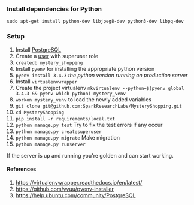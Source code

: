 ### Install dependencies for Python

```
sudo apt-get install python-dev libjpeg8-dev python3-dev libpq-dev
```

### Setup

1. Install [PostgreSQL](https://help.ubuntu.com/community/PostgreSQL#Installation)
2. Create a [user](https://help.ubuntu.com/community/PostgreSQL#Alternative_Server_Setup) with superuser role
3. `createdb mystery_shopping`
4. Install `pyenv` for installing the appropriate python version
5. `pyenv install 3.4.3` *the python version running on production server*
6. Install `virtualenvwrapper`
7. Create the project virtualenv `mkvirtualenv --python=$(pyenv global 3.4.3 && pyenv which python) mystery_venv`
8. `workon mystery_venv` to load the newly added variables
9. `git clone git@github.com:SparkResearchLabs/MysteryShopping.git`
10. `cd MysteryShopping`
11. `pip install -r requirements/local.txt`
12. `python manage.py test` Try to fix the test errors if any occur
13. `python manage.py createsuperuser`
14. `python manage.py migrate` Make migration
14. `python manage.py runserver`

If the server is up and running you're golden and can start working.

#### References
  1. https://virtualenvwrapper.readthedocs.io/en/latest/
  2. https://github.com/yyuu/pyenv-installer
  3. https://help.ubuntu.com/community/PostgreSQL
